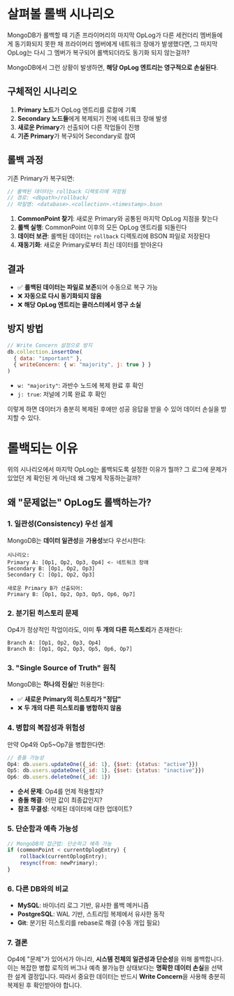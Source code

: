 # 살펴볼 롤백 시나리오
MongoDB가 롤백할 때 기존 프라이머리의 마지막 OpLog가 다른 세컨더리 멤버들에게 동기화되지 못한 채 프라이머리 멤버에게 네트워크 장애가 발생했다면, 그 마지막 OpLog는 다시 그 멤버가 복구되어 롤백되더라도 동기화 되지 않는걸까?

MongoDB에서 그런 상황이 발생하면, **해당 OpLog 엔트리는 영구적으로 손실된다**.

## 구체적인 시나리오
1. **Primary 노드**가 OpLog 엔트리를 로컬에 기록
2. **Secondary 노드들**에게 복제되기 전에 네트워크 장애 발생
3. **새로운 Primary**가 선출되어 다른 작업들이 진행
4. **기존 Primary**가 복구되어 Secondary로 참여

## 롤백 과정
기존 Primary가 복구되면:

```javascript
// 롤백된 데이터는 rollback 디렉토리에 저장됨
// 경로: <dbpath>/rollback/
// 파일명: <database>.<collection>.<timestamp>.bson
```

1. **CommonPoint 찾기**: 새로운 Primary와 공통된 마지막 OpLog 지점을 찾는다
2. **롤백 실행**: CommonPoint 이후의 모든 OpLog 엔트리를 되돌린다
3. **데이터 보관**: 롤백된 데이터는 `rollback` 디렉토리에 BSON 파일로 저장된다
4. **재동기화**: 새로운 Primary로부터 최신 데이터를 받아온다

## 결과

- ✅ **롤백된 데이터는 파일로 보존**되어 수동으로 복구 가능
- ❌ **자동으로 다시 동기화되지 않음**
- ❌ **해당 OpLog 엔트리는 클러스터에서 영구 소실**

## 방지 방법

```javascript
// Write Concern 설정으로 방지
db.collection.insertOne(
  { data: "important" },
  { writeConcern: { w: "majority", j: true } }
)
```

- `w: "majority"`: 과반수 노드에 복제 완료 후 확인
- `j: true`: 저널에 기록 완료 후 확인

이렇게 하면 데이터가 충분히 복제된 후에만 성공 응답을 받을 수 있어 데이터 손실을 방지할 수 있다.

# 롤백되는 이유
위의 시나리오에서 마지막 OpLog는 롤백되도록 설정한 이유가 뭘까? 그 로그에 문제가 있었던 게 확인된 게 아닌데 왜 그렇게 작동하는걸까?

## 왜 "문제없는" OpLog도 롤백하는가?

### 1. **일관성(Consistency) 우선 설계**
MongoDB는 **데이터 일관성**을 **가용성**보다 우선시한다:

``` 
시나리오:
Primary A: [Op1, Op2, Op3, Op4] <- 네트워크 장애
Secondary B: [Op1, Op2, Op3]
Secondary C: [Op1, Op2, Op3]

새로운 Primary B가 선출되어:
Primary B: [Op1, Op2, Op3, Op5, Op6, Op7]
```

### 2. **분기된 히스토리 문제**
Op4가 정상적인 작업이라도, 이미 **두 개의 다른 히스토리**가 존재한다:

``` 
Branch A: [Op1, Op2, Op3, Op4]
Branch B: [Op1, Op2, Op3, Op5, Op6, Op7]
```

### 3. **"Single Source of Truth" 원칙**
MongoDB는 **하나의 진실**만 허용한다:
- ✅ **새로운 Primary의 히스토리가 "정답"**
- ❌ **두 개의 다른 히스토리를 병합하지 않음**

### 4. **병합의 복잡성과 위험성**
만약 Op4와 Op5~Op7을 병합한다면:

``` javascript
// 충돌 가능성
Op4: db.users.updateOne({_id: 1}, {$set: {status: "active"}})
Op5: db.users.updateOne({_id: 1}, {$set: {status: "inactive"}})
Op6: db.users.deleteOne({_id: 1})
```

- **순서 문제**: Op4를 언제 적용할지?
- **충돌 해결**: 어떤 값이 최종값인지?
- **참조 무결성**: 삭제된 데이터에 대한 업데이트?

### 5. **단순함과 예측 가능성**

``` javascript
// MongoDB의 접근법: 단순하고 예측 가능
if (commonPoint < currentOplogEntry) {
    rollback(currentOplogEntry);
    resync(from: newPrimary);
}
```

### 6. 다른 DB와의 비교

- **MySQL**: 바이너리 로그 기반, 유사한 롤백 메커니즘
- **PostgreSQL**: WAL 기반, 스트리밍 복제에서 유사한 동작
- **Git**: 분기된 히스토리를 rebase로 해결 (수동 개입 필요)

### 7. 결론
Op4에 "문제"가 있어서가 아니라, **시스템 전체의 일관성과 단순성**을 위해 롤백합니다. 이는 복잡한 병합 로직의 버그나 예측 불가능한 상태보다는 **명확한 데이터 손실**을 선택한 설계 결정입니다.
따라서 중요한 데이터는 반드시 **Write Concern**을 사용해 충분히 복제된 후 확인받아야 합니다.


